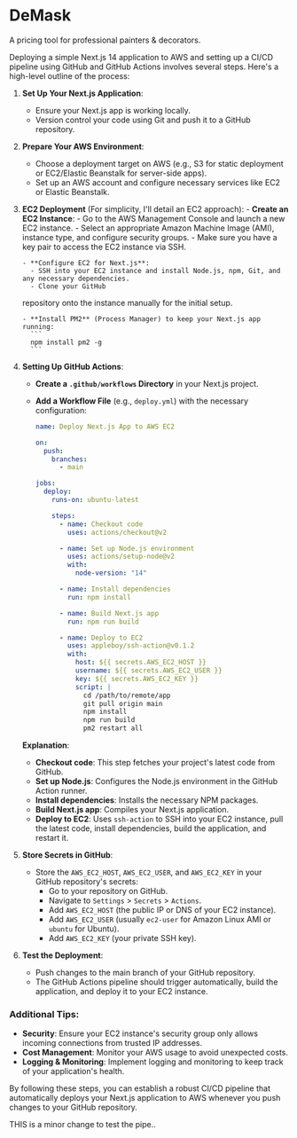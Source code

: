 # DeMask

A pricing tool for professional painters & decorators.

Deploying a simple Next.js 14 application to AWS and setting up a CI/CD pipeline using GitHub and GitHub Actions involves several steps. Here's a high-level outline of the process:

1.  **Set Up Your Next.js Application**:

    - Ensure your Next.js app is working locally.
    - Version control your code using Git and push it to a GitHub repository.

2.  **Prepare Your AWS Environment**:

    - Choose a deployment target on AWS (e.g., S3 for static deployment or EC2/Elastic Beanstalk for server-side apps).
    - Set up an AWS account and configure necessary services like EC2 or Elastic Beanstalk.

3.  **EC2 Deployment** (For simplicity, I'll detail an EC2 approach): - **Create an EC2 Instance**: - Go to the AWS Management Console and launch a new EC2 instance. - Select an appropriate Amazon Machine Image (AMI), instance type, and configure security groups. - Make sure you have a key pair to access the EC2 instance via SSH.

        - **Configure EC2 for Next.js**:
          - SSH into your EC2 instance and install Node.js, npm, Git, and any necessary dependencies.
          - Clone your GitHub

    repository onto the instance manually for the initial setup.

        - **Install PM2** (Process Manager) to keep your Next.js app running:
          ```
          npm install pm2 -g
          ```

4.  **Setting Up GitHub Actions**:

    - **Create a `.github/workflows` Directory** in your Next.js project.
    - **Add a Workflow File** (e.g., `deploy.yml`) with the necessary configuration:

      ```yaml
      name: Deploy Next.js App to AWS EC2

      on:
        push:
          branches:
            - main

      jobs:
        deploy:
          runs-on: ubuntu-latest

          steps:
            - name: Checkout code
              uses: actions/checkout@v2

            - name: Set up Node.js environment
              uses: actions/setup-node@v2
              with:
                node-version: "14"

            - name: Install dependencies
              run: npm install

            - name: Build Next.js app
              run: npm run build

            - name: Deploy to EC2
              uses: appleboy/ssh-action@v0.1.2
              with:
                host: ${{ secrets.AWS_EC2_HOST }}
                username: ${{ secrets.AWS_EC2_USER }}
                key: ${{ secrets.AWS_EC2_KEY }}
                script: |
                  cd /path/to/remote/app
                  git pull origin main
                  npm install
                  npm run build
                  pm2 restart all
      ```

    **Explanation**:

    - **Checkout code**: This step fetches your project's latest code from GitHub.
    - **Set up Node.js**: Configures the Node.js environment in the GitHub Action runner.
    - **Install dependencies**: Installs the necessary NPM packages.
    - **Build Next.js app**: Compiles your Next.js application.
    - **Deploy to EC2**: Uses `ssh-action` to SSH into your EC2 instance, pull the latest code, install dependencies, build the application, and restart it.

5.  **Store Secrets in GitHub**:

    - Store the `AWS_EC2_HOST`, `AWS_EC2_USER`, and `AWS_EC2_KEY` in your GitHub repository's secrets:
      - Go to your repository on GitHub.
      - Navigate to `Settings` > `Secrets` > `Actions`.
      - Add `AWS_EC2_HOST` (the public IP or DNS of your EC2 instance).
      - Add `AWS_EC2_USER` (usually `ec2-user` for Amazon Linux AMI or `ubuntu` for Ubuntu).
      - Add `AWS_EC2_KEY` (your private SSH key).

6.  **Test the Deployment**:
    - Push changes to the main branch of your GitHub repository.
    - The GitHub Actions pipeline should trigger automatically, build the application, and deploy it to your EC2 instance.

### Additional Tips:

- **Security**: Ensure your EC2 instance's security group only allows incoming connections from trusted IP addresses.
- **Cost Management**: Monitor your AWS usage to avoid unexpected costs.
- **Logging & Monitoring**: Implement logging and monitoring to keep track of your application's health.

By following these steps, you can establish a robust CI/CD pipeline that automatically deploys your Next.js application to AWS whenever you push changes to your GitHub repository.

THIS is a minor change to test the pipe..
